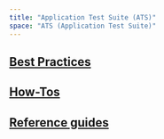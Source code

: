 ```yaml
---
title: "Application Test Suite (ATS)"
space: "ATS (Application Test Suite)"
---
```


## [Best Practices](best-practices/best-practices)
## [How-Tos](how-tos/)
## [Reference guides](reference-guides/)
